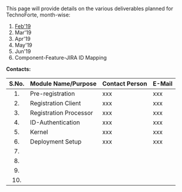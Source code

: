 This page will provide details on the various deliverables planned for TechnoForte, month-wise: 
1. [Feb'19](https://github.com/mosip/mosip/wiki/Feb'19)
2. Mar'19
3. Apr'19
4. May'19
5. Jun'19
6. Component-Feature-JIRA ID Mapping

**Contacts:**

|**S.No.**| **Module Name/Purpose**| **Contact Person**|**E-Mail**|
|:------:|-----|---|---|
|1.|Pre-registration| xxx | xxx|
|2.|Registration Client| xxx | xxx |
|3.|Registration Processor| xxx | xxx |
|4.|ID-Authentication| xxx | xxx |
|5.|Kernel| xxx | xxx |
|6.|Deployment Setup|xxx|xxx|
|7.|| |
|8.|| |
|9.|| |
|10.|| |